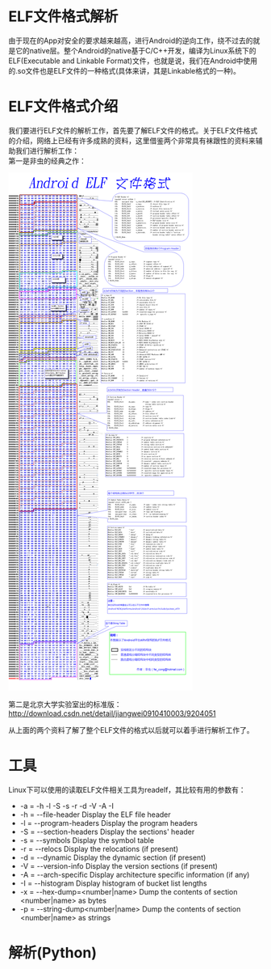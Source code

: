 # ELF文件格式解析

由于现在的App对安全的要求越来越高，进行Android的逆向工作，绕不过去的就是它的native层。整个Android的native基于C/C++开发，编译为Linux系统下的ELF(Executable and Linkable Format)文件，也就是说，我们在Android中使用的.so文件也是ELF文件的一种格式(具体来讲，其是Linkable格式的一种)。

# ELF文件格式介绍

我们要进行ELF文件的解析工作，首先要了解ELF文件的格式。关于ELF文件格式的介绍，网络上已经有许多成熟的资料，这里借鉴两个非常具有袜跟性的资料来辅助我们进行解析工作：   
第一是非虫的经典之作：

![ELF Format](images/elf.png)

第二是北京大学实验室出的标准版：    
<http://download.csdn.net/detail/jiangwei0910410003/9204051>

从上面的两个资料了解了整个ELF文件的格式以后就可以着手进行解析工作了。

# 工具
Linux下可以使用的读取ELF文件相关工具为readelf，其比较有用的参数有：   
  * -a = -h -l -S -s -r -d -V -A -I
  * -h = --file-header Display the ELF file header
  * -l = --program-headers Display the program headers
  * -S = --section-headers Display the sections' header
  * -s = --symbols Display the symbol table
  * -r = --relocs Display the relocations (if present)
  * -d = --dynamic Display the dynamic section (if present)
  * -V = --version-info Display the version sections (if present)
  * -A = --arch-specific Display architecture specific information (if any)
  * -I = --histogram Display histogram of bucket list lengths
  * -x = --hex-dump=<number|name> Dump the contents of section <number|name> as bytes
  * -p = --string-dump<number|name> Dump the contents of section <number|name> as strings

# 解析(Python)
